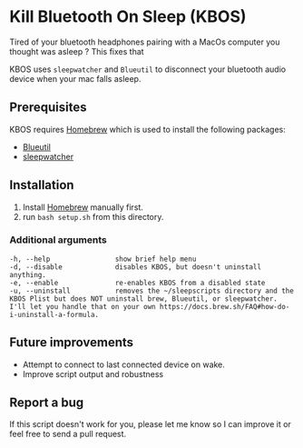 # Kill Bluetooth On Sleep (KBOS)
Tired of your bluetooth headphones pairing with a MacOs computer you thought was asleep ? This fixes that

KBOS uses `sleepwatcher` and `Blueutil` to disconnect your bluetooth audio device when your mac falls asleep.

## Prerequisites
KBOS requires [Homebrew](https://brew.sh/) which is used to install the following packages:
 * [Blueutil](https://formulae.brew.sh/formula/blueutil#default)
 * [sleepwatcher](https://formulae.brew.sh/formula/sleepwatcher#default)

## Installation
 1. Install [Homebrew](https://brew.sh/) manually first.
 2. run `bash setup.sh` from this directory.

### Additional arguments
```
-h, --help                show brief help menu
-d, --disable             disables KBOS, but doesn't uninstall anything.
-e, --enable              re-enables KBOS from a disabled state
-u, --uninstall           removes the ~/sleepscripts directory and the KBOS Plist but does NOT uninstall brew, Blueutil, or sleepwatcher. I'll let you handle that on your own https://docs.brew.sh/FAQ#how-do-i-uninstall-a-formula.

```

## Future improvements
- Attempt to connect to last connected device on wake.
- Improve script output and robustness

## Report a bug
If this script doesn't work for you, please let me know so I can improve it or feel free to send a pull request.
